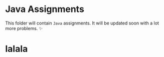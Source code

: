# Java Assignments

This folder will contain ```Java``` assignments. It will be updated soon with a lot more problems. :sparkles:
# lalala